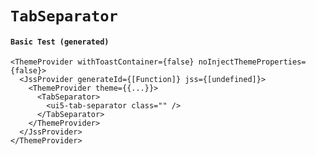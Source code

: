 # `TabSeparator`

#### `Basic Test (generated)`

```
<ThemeProvider withToastContainer={false} noInjectThemeProperties={false}>
  <JssProvider generateId={[Function]} jss={[undefined]}>
    <ThemeProvider theme={{...}}>
      <TabSeparator>
        <ui5-tab-separator class="" />
      </TabSeparator>
    </ThemeProvider>
  </JssProvider>
</ThemeProvider>
```

